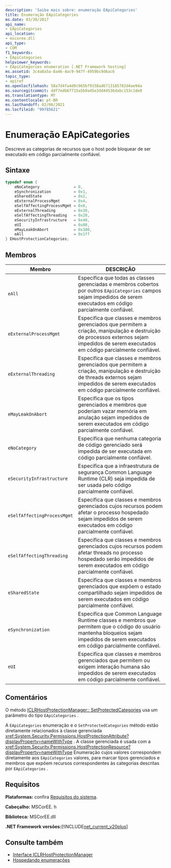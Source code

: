 ```yaml
---
description: 'Saiba mais sobre: enumeração EApiCategories'
title: Enumeração EApiCategories
ms.date: 03/30/2017
api_name:
- EApiCategories
api_location:
- mscoree.dll
api_type:
- COM
f1_keywords:
- EApiCategories
helpviewer_keywords:
- EApiCategories enumeration [.NET Framework hosting]
ms.assetid: 3c4a8a5a-8a46-4ac9-947f-4959bc9d6ac6
topic_type:
- apiref
ms.openlocfilehash: 58a7d4fa4d0c965bf9158ad6713185782d4ae94a
ms.sourcegitcommit: ddf7edb67715a5b9a45e3dd44536dabc153c1de0
ms.translationtype: MT
ms.contentlocale: pt-BR
ms.lasthandoff: 02/06/2021
ms.locfileid: "99785621"
---
```

# <a name="eapicategories-enumeration"></a>Enumeração EApiCategories

Descreve as categorias de recursos que o host pode bloquear de ser executado em código parcialmente confiável.  
  
## <a name="syntax"></a>Sintaxe  
  
```cpp  
typedef enum {  
    eNoCategory               = 0,  
    eSynchronization          = 0x1,  
    eSharedState              = 0x2,  
    eExternalProcessMgmt      = 0x4,  
    eSelfAffectingProcessMgmt = 0x8,  
    eExternalThreading        = 0x10,  
    eSelfAffectingThreading   = 0x20,  
    eSecurityInfrastructure   = 0x40,  
    eUI                       = 0x80,  
    eMayLeakOnAbort           = 0x100,  
    eAll                      = 0x1ff  
} EHostProtectionCategories;  
```  
  
## <a name="members"></a>Membros  
  
|Membro|DESCRIÇÃO|  
|------------|-----------------|  
|`eAll`|Especifica que todas as classes gerenciadas e membros cobertos por outros `EApiCategories` campos sejam impedidos de serem executados em código parcialmente confiável.|  
|`eExternalProcessMgmt`|Especifica que classes e membros gerenciados que permitem a criação, manipulação e destruição de processos externos sejam impedidos de serem executados em código parcialmente confiável.|  
|`eExternalThreading`|Especifica que classes e membros gerenciados que permitem a criação, manipulação e destruição de threads externos sejam impedidos de serem executados em código parcialmente confiável.|  
|`eMayLeakOnAbort`|Especifica que os tipos gerenciados e membros que poderiam vazar memória em anulação sejam impedidos de serem executados em código parcialmente confiável.|  
|`eNoCategory`|Especifica que nenhuma categoria de código gerenciado será impedida de ser executada em código parcialmente confiável.|  
|`eSecurityInfrastructure`|Especifica que a infraestrutura de segurança Common Language Runtime (CLR) seja impedida de ser usada pelo código parcialmente confiável.|  
|`eSelfAffectingProcessMgmt`|Especifica que classes e membros gerenciados cujos recursos podem afetar o processo hospedado sejam impedidos de serem executados em código parcialmente confiável.|  
|`eSelfAffectingThreading`|Especifica que classes e membros gerenciados cujos recursos podem afetar threads no processo hospedado serão impedidos de serem executados em código parcialmente confiável.|  
|`eSharedState`|Especifica que classes e membros gerenciados que expõem o estado compartilhado sejam impedidos de serem executados em código parcialmente confiável.|  
|`eSynchronization`|Especifica que Common Language Runtime classes e membros que permitem que o código do usuário mantenha bloqueios sejam impedidos de serem executados em código parcialmente confiável.|  
|`eUI`|Especifica que classes e membros gerenciados que permitem ou exigem interação humana são impedidos de serem executados em código parcialmente confiável.|  
  
## <a name="remarks"></a>Comentários  

 O método [ICLRHostProtectionManager:: SetProtectedCategories](iclrhostprotectionmanager-setprotectedcategories-method.md) usa um parâmetro do tipo `EApiCategories` .  
  
 A `EApiCategories` enumeração e o `SetProtectedCategories` método estão diretamente relacionados à classe gerenciada <xref:System.Security.Permissions.HostProtectionAttribute?displayProperty=nameWithType> . A classe gerenciada é usada com a <xref:System.Security.Permissions.HostProtectionResource?displayProperty=nameWithType> Enumeração cujos valores correspondem diretamente aos `EApiCategories` valores, para marcar tipos gerenciados e membros que expõem recursos correspondentes às categorias descritas por `EApiCategories` .  
  
## <a name="requirements"></a>Requisitos  

 **Plataformas:** confira [Requisitos do sistema](../../get-started/system-requirements.md).  
  
 **Cabeçalho:** MSCorEE. h  
  
 **Biblioteca:** MSCorEE.dll  
  
 **.NET Framework versões:**[!INCLUDE[net_current_v20plus](../../../../includes/net-current-v20plus-md.md)]  
  
## <a name="see-also"></a>Consulte também

- [Interface ICLRHostProtectionManager](iclrhostprotectionmanager-interface.md)
- [Hospedando enumerações](hosting-enumerations.md)
